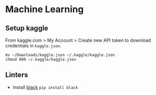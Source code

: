 # Machine Learning

## Setup kaggle

From kaggle.com > My Account > Create new API token to download credentials in `kaggle.json`.

```shell
mv ~/Downloads/kaggle.json ~/.kaggle/kaggle.json
chmod 600 ~/.kaggle/kaggle.json
```

## Linters

- Install [black](https://github.com/psf/black) `pip install black`
